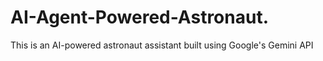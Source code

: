 # AI-Agent-Powered-Astronaut.
This is an AI-powered astronaut assistant built using Google's Gemini API
